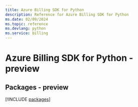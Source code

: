 ```yaml
---
title: Azure Billing SDK for Python
description: Reference for Azure Billing SDK for Python
ms.date: 02/09/2024
ms.topic: reference
ms.devlang: python
ms.service: billing
---
```

# Azure Billing SDK for Python - preview
## Packages - preview
[!INCLUDE [packages](billing-index.md)]